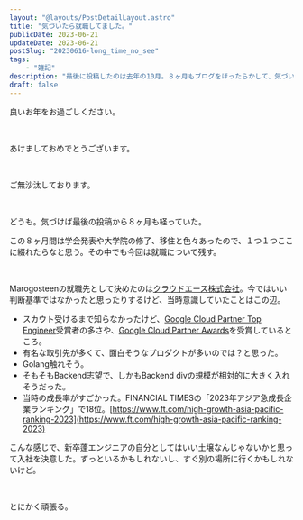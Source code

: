 ```yaml
---
layout: "@layouts/PostDetailLayout.astro"
title: "気づいたら就職してました。"
publicDate: 2023-06-21
updateDate: 2023-06-21
postSlug: "20230616-long_time_no_see"
tags: 
    - "雑記"
description: "最後に投稿したのは去年の10月。８ヶ月もブログをほったらかして、気づいたら就職していた。"
draft: false
---
```


良いお年をお過ごしください。

<br>

あけましておめでとうございます。

<br>


ご無沙汰しております。

<br>

どうも。気づけば最後の投稿から８ヶ月も経っていた。

この８ヶ月間は学会発表や大学院の修了、移住と色々あったので、１つ１つここに綴れたらなと思う。その中でも今回は就職について残す。

<br>

Marogosteenの就職先として決めたのは[クラウドエース株式会社](https://cloud-ace.jp/)。今ではいい判断基準ではなかったと思ったりするけど、当時意識していたことはこの辺。

- スカウト受けるまで知らなかったけど、[Google Cloud Partner Top Engineer](https://rsvp.withgoogle.com/events/google-cloud-partner-top-engineer)受賞者の多さや、[Google Cloud Partner Awards](https://cloud.google.com/awards?hl=ja)を受賞しているところ。
- 有名な取引先が多くて、面白そうなプロダクトが多いのでは？と思った。
- Golang触れそう。
- そもそもBackend志望で、しかもBackend divの規模が相対的に大きく入れそうだった。
- 当時の成長率がすごかった。FINANCIAL TIMESの「2023年アジア急成長企業ランキング」で18位。[https://www.ft.com/high-growth-asia-pacific-ranking-2023](https://www.ft.com/high-growth-asia-pacific-ranking-2023)

こんな感じで、新卒蓬エンジニアの自分としてはいい土壌なんじゃないかと思って入社を決意した。ずっといるかもしれないし、すぐ別の場所に行くかもしれないけど。

<br>

とにかく頑張る。